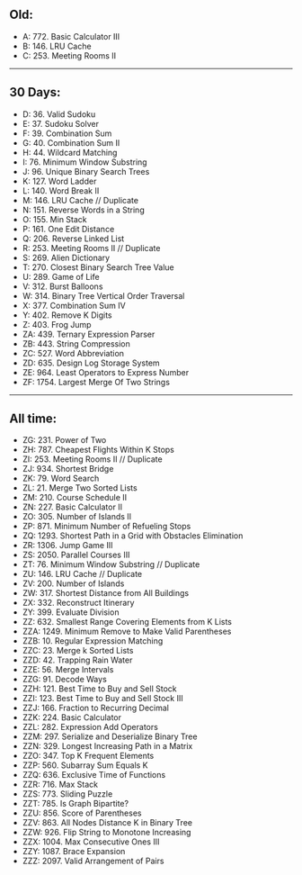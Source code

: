 ## Old:
- A: 772. Basic Calculator III
- B: 146. LRU Cache
- C: 253. Meeting Rooms II
---------------------
## 30 Days:
- D: 36. Valid Sudoku
- E: 37. Sudoku Solver
- F: 39. Combination Sum
- G: 40. Combination Sum II
- H: 44. Wildcard Matching
- I: 76. Minimum Window Substring
- J: 96. Unique Binary Search Trees
- K: 127. Word Ladder
- L: 140. Word Break II
- M: 146. LRU Cache // Duplicate
- N: 151. Reverse Words in a String 
- O: 155. Min Stack
- P: 161. One Edit Distance
- Q: 206. Reverse Linked List
- R: 253. Meeting Rooms II // Duplicate
- S: 269. Alien Dictionary
- T: 270. Closest Binary Search Tree Value
- U: 289. Game of Life
- V: 312. Burst Balloons
- W: 314. Binary Tree Vertical Order Traversal
- X: 377. Combination Sum IV
- Y: 402. Remove K Digits
- Z: 403. Frog Jump
- ZA: 439. Ternary Expression Parser
- ZB: 443. String Compression
- ZC: 527. Word Abbreviation
- ZD: 635. Design Log Storage System
- ZE: 964. Least Operators to Express Number
- ZF: 1754. Largest Merge Of Two Strings
---------------------
## All time:
- ZG: 231. Power of Two
- ZH: 787. Cheapest Flights Within K Stops
- ZI: 253. Meeting Rooms II // Duplicate
- ZJ: 934. Shortest Bridge
- ZK: 79. Word Search
- ZL: 21. Merge Two Sorted Lists
- ZM: 210. Course Schedule II
- ZN: 227. Basic Calculator II
- ZO: 305. Number of Islands II
- ZP: 871. Minimum Number of Refueling Stops
- ZQ: 1293. Shortest Path in a Grid with Obstacles Elimination
- ZR: 1306. Jump Game III
- ZS: 2050. Parallel Courses III
- ZT: 76. Minimum Window Substring // Duplicate
- ZU: 146. LRU Cache // Duplicate
- ZV: 200. Number of Islands
- ZW: 317. Shortest Distance from All Buildings
- ZX: 332. Reconstruct Itinerary
- ZY: 399. Evaluate Division
- ZZ: 632. Smallest Range Covering Elements from K Lists
- ZZA: 1249. Minimum Remove to Make Valid Parentheses
- ZZB: 10. Regular Expression Matching
- ZZC: 23. Merge k Sorted Lists
- ZZD: 42. Trapping Rain Water
- ZZE: 56. Merge Intervals
- ZZG: 91. Decode Ways
- ZZH: 121. Best Time to Buy and Sell Stock
- ZZI: 123. Best Time to Buy and Sell Stock III
- ZZJ: 166. Fraction to Recurring Decimal
- ZZK: 224. Basic Calculator
- ZZL: 282. Expression Add Operators
- ZZM: 297. Serialize and Deserialize Binary Tree
- ZZN: 329. Longest Increasing Path in a Matrix
- ZZO: 347. Top K Frequent Elements
- ZZP: 560. Subarray Sum Equals K
- ZZQ: 636. Exclusive Time of Functions
- ZZR: 716. Max Stack
- ZZS: 773. Sliding Puzzle
- ZZT: 785. Is Graph Bipartite?
- ZZU: 856. Score of Parentheses
- ZZV: 863. All Nodes Distance K in Binary Tree
- ZZW: 926. Flip String to Monotone Increasing
- ZZX: 1004. Max Consecutive Ones III
- ZZY: 1087. Brace Expansion
- ZZZ: 2097. Valid Arrangement of Pairs